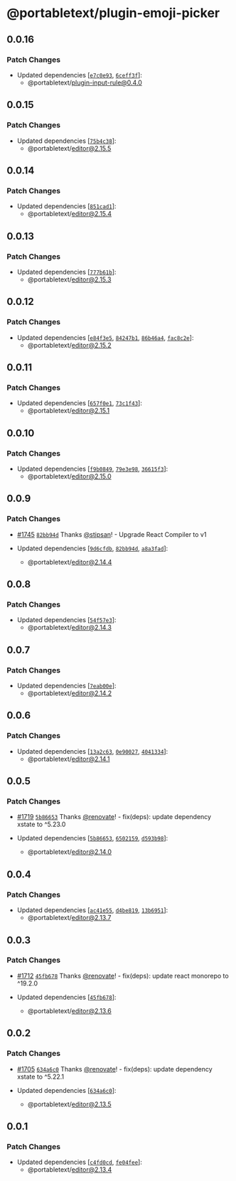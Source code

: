 # @portabletext/plugin-emoji-picker

## 0.0.16

### Patch Changes

- Updated dependencies [[`e7c0e93`](https://github.com/portabletext/editor/commit/e7c0e932937f2f4c1c0e1fb01ff06099bc805aa6), [`6ceff3f`](https://github.com/portabletext/editor/commit/6ceff3fb5b2fb8eac06a6ed2f7ac873beb0d5064)]:
  - @portabletext/plugin-input-rule@0.4.0

## 0.0.15

### Patch Changes

- Updated dependencies [[`75b4c38`](https://github.com/portabletext/editor/commit/75b4c38be8b82aaa9d6f86ba97ba551ee2a83255)]:
  - @portabletext/editor@2.15.5

## 0.0.14

### Patch Changes

- Updated dependencies [[`851cad1`](https://github.com/portabletext/editor/commit/851cad1a5e77ff4f069f1882e5a147b461e9e04a)]:
  - @portabletext/editor@2.15.4

## 0.0.13

### Patch Changes

- Updated dependencies [[`777b61b`](https://github.com/portabletext/editor/commit/777b61ba6c25f6a543e1a3111ad8978072999b3e)]:
  - @portabletext/editor@2.15.3

## 0.0.12

### Patch Changes

- Updated dependencies [[`e84f3e5`](https://github.com/portabletext/editor/commit/e84f3e5c3070044692a7bfaa40481c79e40a4893), [`84247b1`](https://github.com/portabletext/editor/commit/84247b1efcbaf61aa16e0d76b1079a8405dde82b), [`86b46a4`](https://github.com/portabletext/editor/commit/86b46a469c2afc1b1795aab28f5f85420a87fb59), [`fac8c2e`](https://github.com/portabletext/editor/commit/fac8c2eedea8c3fdd1f3fa496663d172b4de18f4)]:
  - @portabletext/editor@2.15.2

## 0.0.11

### Patch Changes

- Updated dependencies [[`657f0e1`](https://github.com/portabletext/editor/commit/657f0e13138f51f1c8aa5a249b9c2ffa0fe0fb65), [`73c1f43`](https://github.com/portabletext/editor/commit/73c1f43d13f1adf8aad8db03597e4e858a3a41e2)]:
  - @portabletext/editor@2.15.1

## 0.0.10

### Patch Changes

- Updated dependencies [[`f9b0849`](https://github.com/portabletext/editor/commit/f9b0849c4cf5de298fb8133230d9d14ff780e25d), [`79e3e98`](https://github.com/portabletext/editor/commit/79e3e983fae9eb3106d7741d877ff99a76d7fde5), [`36615f3`](https://github.com/portabletext/editor/commit/36615f3c42805434e5e597587a4c1e2fac73c75e)]:
  - @portabletext/editor@2.15.0

## 0.0.9

### Patch Changes

- [#1745](https://github.com/portabletext/editor/pull/1745) [`82bb94d`](https://github.com/portabletext/editor/commit/82bb94d998445f0b79c215d6ab1f3eed56c020fc) Thanks [@stipsan](https://github.com/stipsan)! - Upgrade React Compiler to v1

- Updated dependencies [[`9d6cfdb`](https://github.com/portabletext/editor/commit/9d6cfdbe3fc67d88113da7f73b408f3185ddabef), [`82bb94d`](https://github.com/portabletext/editor/commit/82bb94d998445f0b79c215d6ab1f3eed56c020fc), [`a8a3fad`](https://github.com/portabletext/editor/commit/a8a3faddb5217fde30df34bd175e99e709983ff6)]:
  - @portabletext/editor@2.14.4

## 0.0.8

### Patch Changes

- Updated dependencies [[`54f57e3`](https://github.com/portabletext/editor/commit/54f57e3e85cc5544c5d18881c393957218ffb34a)]:
  - @portabletext/editor@2.14.3

## 0.0.7

### Patch Changes

- Updated dependencies [[`7eab00e`](https://github.com/portabletext/editor/commit/7eab00ee9b1f1186fdac76210daa1953edc2847c)]:
  - @portabletext/editor@2.14.2

## 0.0.6

### Patch Changes

- Updated dependencies [[`13a2c63`](https://github.com/portabletext/editor/commit/13a2c6337cc48773fe84baaa5f6ddbbc9502b683), [`0e90027`](https://github.com/portabletext/editor/commit/0e90027a750c49f0dfa1273b26b367fbbc20f59c), [`4041334`](https://github.com/portabletext/editor/commit/4041334f4474b00b275f94532e4baddcc1b906ab)]:
  - @portabletext/editor@2.14.1

## 0.0.5

### Patch Changes

- [#1719](https://github.com/portabletext/editor/pull/1719) [`5b86653`](https://github.com/portabletext/editor/commit/5b86653e964ff26c3f17c749ef1d6d05972529a9) Thanks [@renovate](https://github.com/apps/renovate)! - fix(deps): update dependency xstate to ^5.23.0

- Updated dependencies [[`5b86653`](https://github.com/portabletext/editor/commit/5b86653e964ff26c3f17c749ef1d6d05972529a9), [`6502159`](https://github.com/portabletext/editor/commit/650215951a623af22b0d39ebfdaa66f81dcac27c), [`d593b98`](https://github.com/portabletext/editor/commit/d593b98ea62f54b879fbdb42e91a01d47c2aeb76)]:
  - @portabletext/editor@2.14.0

## 0.0.4

### Patch Changes

- Updated dependencies [[`ac41e55`](https://github.com/portabletext/editor/commit/ac41e556340cb604f9bc5533241869a69ffd53af), [`d4be819`](https://github.com/portabletext/editor/commit/d4be819bf47d3e352d767d0a62964605591b22bc), [`13b6951`](https://github.com/portabletext/editor/commit/13b6951bd126c4be2be96eee399f42ac70aa70b3)]:
  - @portabletext/editor@2.13.7

## 0.0.3

### Patch Changes

- [#1712](https://github.com/portabletext/editor/pull/1712) [`45fb678`](https://github.com/portabletext/editor/commit/45fb67805609171a69d81be643f08f0ac59c71da) Thanks [@renovate](https://github.com/apps/renovate)! - fix(deps): update react monorepo to ^19.2.0

- Updated dependencies [[`45fb678`](https://github.com/portabletext/editor/commit/45fb67805609171a69d81be643f08f0ac59c71da)]:
  - @portabletext/editor@2.13.6

## 0.0.2

### Patch Changes

- [#1705](https://github.com/portabletext/editor/pull/1705) [`634a6c0`](https://github.com/portabletext/editor/commit/634a6c0ef6135d9b0e7a33654029ff8618b87efc) Thanks [@renovate](https://github.com/apps/renovate)! - fix(deps): update dependency xstate to ^5.22.1

- Updated dependencies [[`634a6c0`](https://github.com/portabletext/editor/commit/634a6c0ef6135d9b0e7a33654029ff8618b87efc)]:
  - @portabletext/editor@2.13.5

## 0.0.1

### Patch Changes

- Updated dependencies [[`c4fd0cd`](https://github.com/portabletext/editor/commit/c4fd0cd273cb95e1d5769514c730cf9397dc279f), [`fe04fee`](https://github.com/portabletext/editor/commit/fe04fee1fa6cd2b30e83cd07313536a268ea3eed)]:
  - @portabletext/editor@2.13.4
